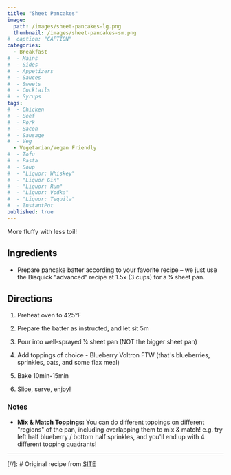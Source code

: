 ```yaml
---
title: "Sheet Pancakes"
image: 
  path: /images/sheet-pancakes-lg.png
  thumbnail: /images/sheet-pancakes-sm.png
#  caption: "CAPTION"
categories:
  - Breakfast
#  - Mains
#  - Sides
#  - Appetizers
#  - Sauces
#  - Sweets
#  - Cocktails
#  - Syrups
tags:
#  - Chicken
#  - Beef
#  - Pork
#  - Bacon
#  - Sausage
#  - Veg
  - Vegetarian/Vegan Friendly
#  - Tofu
#  - Pasta
#  - Soup
#  - "Liquor: Whiskey"
#  - "Liquor Gin"
#  - "Liquor: Rum"
#  - "Liquor: Vodka"
#  - "Liquor: Tequila"
#  - InstantPot
published: true
---
```


More fluffy with less toil! 

## Ingredients

* Prepare pancake batter according to your favorite recipe – we just use the Bisquick "advanced" recipe at 1.5x (3 cups) for a ¼ sheet pan.


## Directions

1. Preheat oven to 425°F

1. Prepare the batter as instructed, and let sit 5m

1. Pour into well-sprayed ¼ sheet pan (NOT the bigger sheet pan)

1. Add toppings of choice - Blueberry Voltron FTW (that's blueberries, sprinkles, oats, and some flax meal)

1. Bake 10min-15min 

1. Slice, serve, enjoy!


### Notes

* **Mix & Match Toppings:** You can do different toppings on different "regions" of the pan, including overlapping them to mix & match! e.g. try left half blueberry / bottom half sprinkles, and you'll end up with 4 different topping quadrants!

---
[//]: # Original recipe from [SITE](URL)

